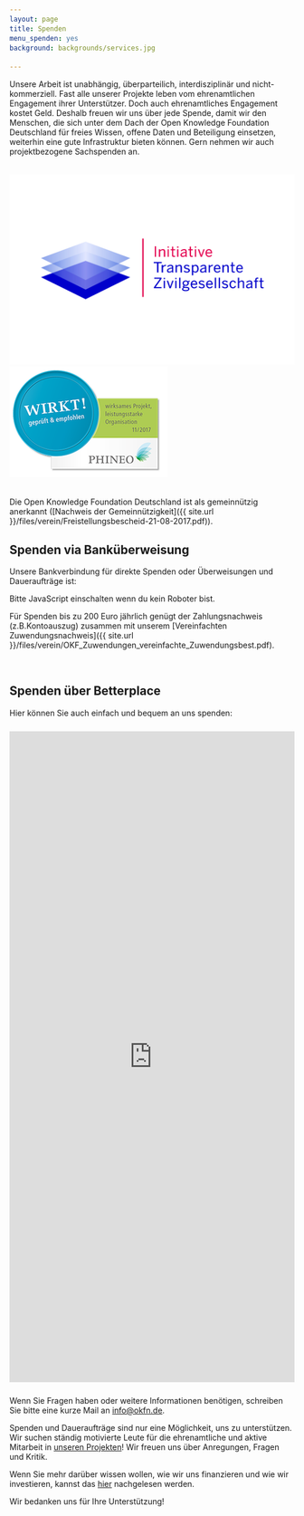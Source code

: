 ```yaml
---
layout: page
title: Spenden
menu_spenden: yes
background: backgrounds/services.jpg

---
```


Unsere Arbeit ist unabhängig, überparteilich, interdisziplinär und nicht-kommerziell. Fast alle unserer Projekte leben vom ehrenamtlichen Engagement ihrer Unterstützer. Doch auch ehrenamtliches Engagement kostet Geld. Deshalb freuen wir uns über jede Spende, damit wir den Menschen, die sich unter dem Dach der Open Knowledge Foundation Deutschland für freies Wissen, offene Daten und Beteiligung einsetzen, weiterhin eine gute Infrastruktur bieten können. Gern nehmen wir auch projektbezogene Sachspenden an.


<div class="row" style="margin: 2rem 0">
    <div class="col-sm-6">
        <img src="/static/images/logos/logo_itz.jpg" alt="Initiative Transparente Zivilgesellschaft" style="max-width: 100%"/>
    </div>
    <div class="col-sm-6">
        <img src="/static/images/logos/phineo_wirkt_siegel.png" alt="Phineo Wirkt Siegel" style="max-width: 100%"/>
    </div>
</div>


Die Open Knowledge Foundation Deutschland ist als gemeinnützig anerkannt ([Nachweis der Gemeinnützigkeit]({{ site.url }}/files/verein/Freistellungsbescheid-21-08-2017.pdf)).

## Spenden via Banküberweisung

Unsere Bankverbindung für direkte Spenden oder Überweisungen und Daueraufträge ist:

<noscript><p>Bitte JavaScript einschalten wenn du kein Roboter bist.</p></noscript>
<script>document.write(`
<dl>
  <dt>Kontoinhaber</dt>
  <dd>Open Knowledge Foundation Deutschland e.V.</dd>
  <dt>Kontonummer</dt>
  <dd>1173893200</dd>
  <dt>IBAN</dt>
  <dd>DE36430609671173893200</dd>
  <dt>BIC</dt>
  <dd>GENODEM1GLS</dd>
</dl>`)</script>

Für Spenden bis zu 200 Euro jährlich genügt der Zahlungsnachweis (z.B.Kontoauszug) zusammen mit unserem
[Vereinfachten Zuwendungsnachweis]({{ site.url }}/files/verein/OKF_Zuwendungen_vereinfachte_Zuwendungsbest.pdf).

  <br>

## Spenden über Betterplace

Hier können Sie auch einfach und bequem an uns spenden:
<iframe width="100%" height="1150px" name="Spenden" style="border:0; padding-top:10px; padding-bottom:10px;max-width: 100%;display: block; margin: 0 auto;" src="https://www.betterplace.org/de/organisations/okfde/iframe_donations/new">
  &lt;p&gt;&lt;a href="https://www.betterplace.org/de/organisations/okfde/partner_donations/new?utm_campaign=donate_btn_for_orgs&amp;#038;utm_content=okfde&amp;#038;utm_medium=external_banner&amp;#038;utm_source=orgs" target="_blank" title="Jetzt spenden mit betterplace.org!"&gt;&lt;img alt="Jetzt spenden mit betterplace.org!" height="101" src="//asset1.betterplace.org/assets/partner_widget_de-b9e7b3594d0ed53e86f32f793869d3ce.png" style="border:0px" width="160" /&gt;
&lt;/a&gt;&lt;/p&gt;
</iframe>

Wenn Sie Fragen haben oder weitere Informationen benötigen, schreiben Sie bitte eine kurze Mail an <a href="mailto:info@okfn.de">info@okfn.de</a>.

Spenden und Daueraufträge sind nur eine Möglichkeit, uns zu unterstützen. Wir suchen ständig motivierte Leute für die ehrenamtliche und aktive Mitarbeit in [unseren Projekten](../projekte/)! Wir freuen uns über Anregungen, Fragen und Kritik.

Wenn Sie mehr darüber wissen wollen, wie wir uns finanzieren und wie wir investieren, kannst das [hier](../verein/) nachgelesen werden.

Wir bedanken uns für Ihre Unterstützung!
